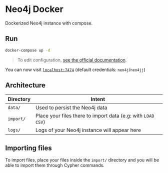 # Neo4j Docker

Dockerized Neo4j instance with compose.

## Run

```bash
docker-compose up -d
```

> To edit configuration, [see the official documentation](https://neo4j.com/docs/operations-manual/current/docker/configuration/).

You can now visit [`localhost:7474`](localhost:7474) (default credentials: `neo4j`/`neo4jj`)

## Architecture

| Directory | Intent                                                       |
| --------- | ------------------------------------------------------------ |
| `data/`   | Used to persist the Neo4j data                               |
| `import/` | Place your files there to import data (e.g: with `LOAD CSV`) |
| `logs/`   | Logs of your Neo4j instance will appear here                 |

## Importing files

To import files, place your files inside the `import/` directory and you will be able to import them through Cypher commands.
